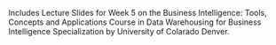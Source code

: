 Includes Lecture Slides for Week 5 on the Business Intelligence: Tools, Concepts and Applications Course in Data Warehousing for Business Intelligence Specialization by University of Colarado Denver.